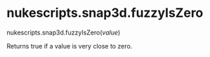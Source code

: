 # nukescripts.snap3d.fuzzyIsZero
nukescripts.snap3d.fuzzyIsZero(_value_)

Returns true if a value is very close to zero.